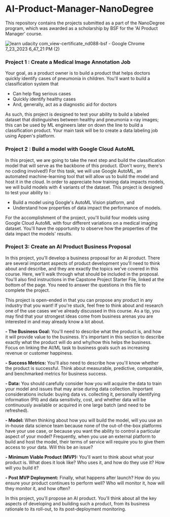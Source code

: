 # AI-Product-Manager-NanoDegree
This repository contains the projects submitted as a part of the NanoDegree program, which was awarded as a scholarship by BSF for the 'AI Product Manager' course.

![‪learn udacity com_view-certificate_nd088-bsf - Google Chrome‬ 7_23_2023 6_47_21 PM (2)](https://github.com/ahd-alsobhi/AI-Product-Manager-NanoDegree/assets/109044858/e974b05e-f301-4038-be6a-02025acad214)

### ********Project 1 : Create a Medical Image Annotation Job********
Your goal, as a product owner is to build a product that helps doctors quickly identify cases of pneumonia in children. You'll want to build a classification system that

- Can help flag serious cases
- Quickly identify healthy cases
- And, generally, act as a diagnostic aid for doctors

As such, this project is designed to test your ability to build a labeled dataset that distinguishes between healthy and pneumonia x-ray images; this can be used by ML engineers later on down the line to build a classification product. Your main task will be to create a data labeling job using Appen's platform.


### **Project 2 : Build a model with Google Cloud AutoML**
In this project, we are going to take the next step and build the classification model that will serve as the backbone of this product. (Don't worry, there's no coding involved!) For this task, we will use Google AutoML, an automated machine-learning tool that will allow us to build the model and host it in the cloud. In order to appreciate how training data impacts models, we will build models with 4 variants of the dataset. This project is designed to test your ability to :

- Build a model using Google's AutoML Vision platform, and
- Understand how properties of data impact the performance of models.

For the accomplishment of the project, you'll build four models using Google Cloud AutoML with four different variations on a medical imaging dataset. You'll have the opportunity to observe how the properties of the data impact the models' results.


### **Project 3: Create an AI Product Business Proposal**

In this project, you'll develop a business proposal for an AI product. There are several important aspects of product development you'll need to think about and describe, and they are exactly the topics we've covered in this course. Here, we'll walk through what should be included in the proposal. You'll also find instructions in the Capstone Project Starter File, linked at the bottom of the page. You need to answer the questions in this file to complete the project.

This project is open-ended in that you can propose any product in any industry that you want! If you're stuck, feel free to think about and research one of the use cases we've already discussed in this course. As a tip, you may find that your strongest ideas come from business arenas you are interested in and may already know a lot about.

**- The Business Goal:** You'll need to describe what the product is, and how it will provide value to the business. It's important in this section to describe exactly what the product will do and why/how this helps the business. Focus on linking the AI/ML task to business goals such as increasing revenue or customer happiness.

**- Success Metrics:** You'll also need to describe how you'll know whether the product is successful. Think about measurable, predictive, comparable, and benchmarked metrics for business success.

**- Data:** You should carefully consider how you will acquire the data to train your model and issues that may arise during data collection. Important considerations include: buying data vs. collecting it, personally identifying information (PII) and data sensitivity, cost, and whether data will be continuously available or acquired in one large batch (and need to be refreshed).
 
**- Model:** When thinking about how you will build the model, will you use an in-house data science team because none of the out-of-the-box platforms have your use case, or because you want the ability to control a particular aspect of your model? Frequently, when you use an external platform to build and host the model, their terms of service will require you to give them access to your data. Will this be an issue?

**- Minimum Viable Product (MVP):** You'll want to think about what your product is. What does it look like? Who uses it, and how do they use it? How will you build it?

**- Post MVP Deployment:** Finally, what happens after launch? How do you ensure your product continues to perform well? Who will monitor it, how will they monitor it, and how often?

In this project, you'll propose an AI product. You'll think about all the key aspects of developing and building such a product, from its business rationale to its roll-out, to its post-deployment monitoring.
